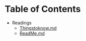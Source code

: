 # Table of Contents

- Readings
    - [Thingstoknow.md](Thingstoknow.md)
    - [ReadMe.md](ReadMe.md)